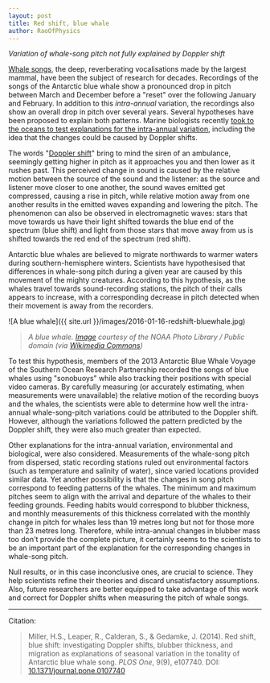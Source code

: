 ```yaml
---
layout: post
title: Red shift, blue whale
author: RaoOfPhysics
---
```


_Variation of whale-song pitch not fully explained by Doppler shift_

[Whale songs](https://en.wikipedia.org/wiki/Blue_whale#Vocalizations), the deep, reverberating vocalisations made by the largest mammal, have been the subject of research for decades.
Recordings of the songs of the Antarctic blue whale show a pronounced drop in pitch between March and December before a "reset" over the following January and February.
In addition to this *intra-annual* variation, the recordings also show an overall drop in pitch over several years.
Several hypotheses have been proposed to explain both patterns.
Marine biologists recently [took to the oceans to test explanations for the intra-annual variation](http://dx.doi.org/10.1371/journal.pone.0107740), including the idea that the changes could be caused by Doppler shifts.

The words "[Doppler shift](https://en.wikipedia.org/wiki/Doppler_effect)" bring to mind the siren of an ambulance, seemingly getting higher in pitch as it approaches you and then lower as it rushes past.
This perceived change in sound is caused by the relative motion between the source of the sound and the listener: as the source and listener move closer to one another, the sound waves emitted get compressed, causing a rise in pitch, while relative motion away from one another results in the emitted waves expanding and lowering the pitch.
The phenomenon can also be observed in electromagnetic waves: stars that move towards us have their light shifted towards the blue end of the spectrum (blue shift) and light from those stars that move away from us is shifted towards the red end of the spectrum (red shift).

Antarctic blue whales are believed to migrate northwards to warmer waters during southern-hemisphere winters.
Scientists have hypothesised that differences in whale-song pitch during a given year are caused by this movement of the mighty creatures.
According to this hypothesis, as the whales travel towards sound-recording stations, the pitch of their calls appears to increase, with a corresponding decrease in pitch detected when their movement is away from the recorders.

![A blue whale]({{ site.url }}/images/2016-01-16-redshift-bluewhale.jpg)

> _A blue whale. [Image](https://www.flickr.com/photos/51647007@N08/5187320081) courtesy of the NOAA Photo Library / Public domain (via [Wikimedia Commons](https://commons.wikimedia.org/wiki/File:Anim1754_-_Flickr_-_NOAA_Photo_Library.jpg))_

To test this hypothesis, members of the 2013 Antarctic Blue Whale Voyage of the Southern Ocean Research Partnership recorded the songs of blue whales using "sonobuoys" while also tracking their positions with special video cameras.
By carefully measuring (or accurately estimating, when measurements were unavailable) the relative motion of the recording buoys and the whales, the scientists were able to determine how well the intra-annual whale-song-pitch variations could be attributed to the Doppler shift.
However, although the variations followed the pattern predicted by the Doppler shift, they were also much greater than expected.

Other explanations for the intra-annual variation, environmental and biological, were also considered.
Measurements of the whale-song pitch from dispersed, static recording stations ruled out environmental factors (such as temperature and salinity of water), since varied locations provided similar data.
Yet another possibility is that the changes in song pitch correspond to feeding patterns of the whales.
The minimum and maximum pitches seem to align with the arrival and departure of the whales to their feeding grounds.
Feeding habits would correspond to blubber thickness, and monthly measurements of this thickness correlated with the monthly change in pitch for whales less than 19 metres long but not for those more than 23 metres long.
Therefore, while intra-annual changes in blubber mass too don't provide the complete picture, it certainly seems to the scientists to be an important part of the explanation for the corresponding changes in whale-song pitch.

Null results, or in this case inconclusive ones, are crucial to science.
They help scientists refine their theories and discard unsatisfactory assumptions.
Also, future researchers are better equipped to take advantage of this work and correct for Doppler shifts when measuring the pitch of whale songs.

---
Citation:

> Miller, H.S., Leaper, R., Calderan, S., & Gedamke, J. (2014).
Red shift, blue shift: investigating Doppler shifts, blubber thickness, and migration as explanations of seasonal variation in the tonality of Antarctic blue whale song.
_PLOS One_, 9(9), e107740.
DOI: [ 10.1371/journal.pone.0107740](http://dx.doi.org/10.1371/journal.pone.0107740)

